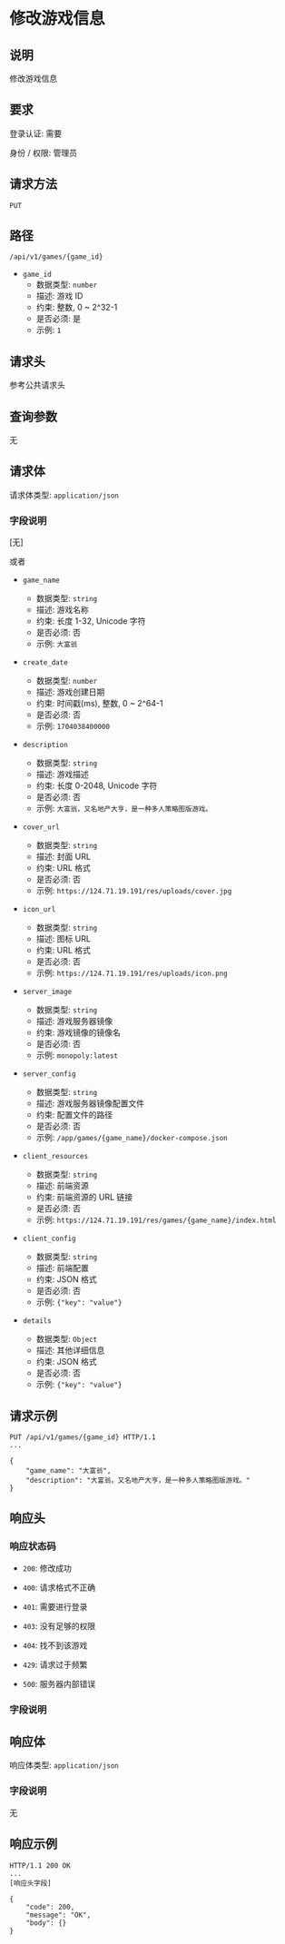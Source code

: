 # 修改游戏信息

## 说明

修改游戏信息

## 要求

登录认证: 需要

身份 / 权限: 管理员

## 请求方法

`PUT`

## 路径

`/api/v1/games/{game_id}`

- `game_id`
    - 数据类型: `number`
    - 描述: 游戏 ID
    - 约束: 整数, 0 ~ 2^32-1
    - 是否必须: 是
    - 示例: `1`

## 请求头

参考公共请求头

## 查询参数

无

## 请求体

请求体类型: `application/json`

### 字段说明

[无]

或者

- `game_name`
    - 数据类型: `string`
    - 描述: 游戏名称
    - 约束: 长度 1-32, Unicode 字符
    - 是否必须: 否
    - 示例: `大富翁`

- `create_date`
    - 数据类型: `number`
    - 描述: 游戏创建日期
    - 约束: 时间戳(ms), 整数, 0 ~ 2^64-1
    - 是否必须: 否
    - 示例: `1704038400000`

- `description`
    - 数据类型: `string`
    - 描述: 游戏描述
    - 约束: 长度 0-2048, Unicode 字符
    - 是否必须: 否
    - 示例: `大富翁，又名地产大亨，是一种多人策略图版游戏。`

- `cover_url`
    - 数据类型: `string`
    - 描述: 封面 URL
    - 约束: URL 格式
    - 是否必须: 否
    - 示例: `https://124.71.19.191/res/uploads/cover.jpg`

- `icon_url`
    - 数据类型: `string`
    - 描述: 图标 URL
    - 约束: URL 格式
    - 是否必须: 否
    - 示例: `https://124.71.19.191/res/uploads/icon.png`

- `server_image`
    - 数据类型: `string`
    - 描述: 游戏服务器镜像
    - 约束: 游戏镜像的镜像名
    - 是否必须: 否
    - 示例: `monopoly:latest`

- `server_config`
    - 数据类型: `string`
    - 描述: 游戏服务器镜像配置文件
    - 约束: 配置文件的路径
    - 是否必须: 否
    - 示例: `/app/games/{game_name}/docker-compose.json`

- `client_resources`
    - 数据类型: `string`
    - 描述: 前端资源
    - 约束: 前端资源的 URL 链接
    - 是否必须: 否
    - 示例: `https://124.71.19.191/res/games/{game_name}/index.html`

- `client_config`
    - 数据类型: `string`
    - 描述: 前端配置
    - 约束: JSON 格式
    - 是否必须: 否
    - 示例: `{"key": "value"}`

- `details`
    - 数据类型: `Object`
    - 描述: 其他详细信息
    - 约束: JSON 格式
    - 是否必须: 否
    - 示例: `{"key": "value"}`


## 请求示例

```
PUT /api/v1/games/{game_id} HTTP/1.1
...

{
    "game_name": "大富翁",
    "description": "大富翁，又名地产大亨，是一种多人策略图版游戏。"
}
```

## 响应头

### 响应状态码

- `200`: 修改成功

- `400`: 请求格式不正确

- `401`: 需要进行登录

- `403`: 没有足够的权限

- `404`: 找不到该游戏

- `429`: 请求过于频繁

- `500`: 服务器内部错误

### 字段说明

## 响应体

响应体类型: `application/json`

### 字段说明

无

## 响应示例

```
HTTP/1.1 200 OK
...
[响应头字段]

{
    "code": 200,
    "message": "OK",
    "body": {}
}
```